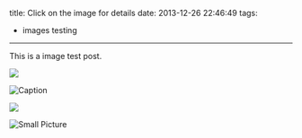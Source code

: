 title: Click on the image for details
date: 2013-12-26 22:46:49
tags:
- images testing

---

This is a image test post.

![](/username.github.io/images/wallpaper-2572384.jpg)

![Caption](/username.github.io/images/wallpaper-2311325.jpg)

![](/username.github.io/images/wallpaper-878514.jpg)

![Small Picture](https://placehold.it/350x150.jpg)
